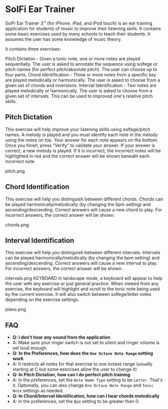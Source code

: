 # SolFi Ear Trainer

SolFi Ear Trainer 3™ (for iPhone, iPad, and iPod touch) is an ear training application for students of music to improve their listening skills. It contains some basic exercises used by many schools to teach their students. It assumes the user has some knowledge of music theory.

It contains three exercises:

Pitch Dictation - Given a tonic note, one or more notes are played sequentially. The user is asked to annotate the sequence using solfege or pitch names (for perfect pitch/absolute pitch). The user can choose up to four parts.
Chord Identification - Three or more notes from a specific key are played melodically or harmonically. The user is asked to choose from a given set of chords and inversions.
Interval Identification - Two notes are played melodically or harmonically. The user is asked to choose from a given set of intervals. This can be used to improved one's relative pitch skills.


## Pitch Dictation
This exercise will help improve your listening skills using solfege/pitch names. A melody is played and you must identify each note in the melody using the notes on top. Your answer for each note appears on the bottom. Once you finish, press "Verify" to validate your answer. If your answer is correct, a new melody is played. If it is incorrect, the incorrect notes will be highlighted in red and the correct answer will be shown beneath each incorrect note.

 

pitch.png


## Chord Identification
This exercise will help you distinguish between different chords. Chords can be played harmonically/melodically (by changing the bpm setting) and ascending/descending. Correct answers will cause a new chord to play. For incorrect answers, the correct answer will be shown.

 

chords.png


## Interval Identification
This exercise will help you distinguish between different intervals. Intervals can be played harmonically/melodically (by changing the bpm setting) and ascending/descending. Correct answers will cause a new interval to play. For incorrect answers, the correct answer will be shown.

intervals.png
KEYBOARD
In landscape mode, a keyboard will appear to help the user with any exercise or just general practice.  When viewed from any exercise, the keyboard will highlight and scroll to the tonic note being used by the current exercise. It will also switch between solfege/letter notes depending on the exercise settings.

 

piano.png


## FAQ
- **Q: I don't hear any sound from the application**
- A: Make sure your ringer switch is not set to silent and ringer volume is set loud enough.
- **Q: In the Preferences, how does the `One Octave Note Range` setting work**
- A: It restricts all notes for that exercise to one octave range (usually starting at C but some exercises allow the user to change it)
- **Q: In Pitch Dictation, how can I do perfect pitch training**
- A: In the preferences, set the `Note Name Type` setting to be `Letter`. That's it. Optionally, you can also change `One Octave Note Range` and `Tonic Note` settings as needed.
- **Q: In Chord/Interval Identification, how can I hear chords melodically**
- A: In the preferences, set the `Bpm` setting to be greater than 0.


